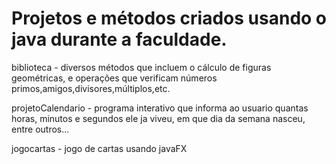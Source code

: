 # Projetos e métodos criados usando o java durante a faculdade.

biblioteca - diversos métodos que incluem o cálculo de figuras geométricas, e operações que verificam números primos,amigos,divisores,múltiplos,etc.

projetoCalendario - programa interativo que informa ao usuario quantas horas, minutos e segundos ele ja viveu, em que dia da semana nasceu, entre outros...

jogocartas - jogo de cartas usando javaFX
